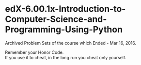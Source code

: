 # edX-6.00.1x-Introduction-to-Computer-Science-and-Programming-Using-Python
Archived  Problem Sets of the course which Ended - Mar 16, 2016.

Remember your Honor Code.<br />
If you use it to cheat, in the long run you cheat only yourself.
